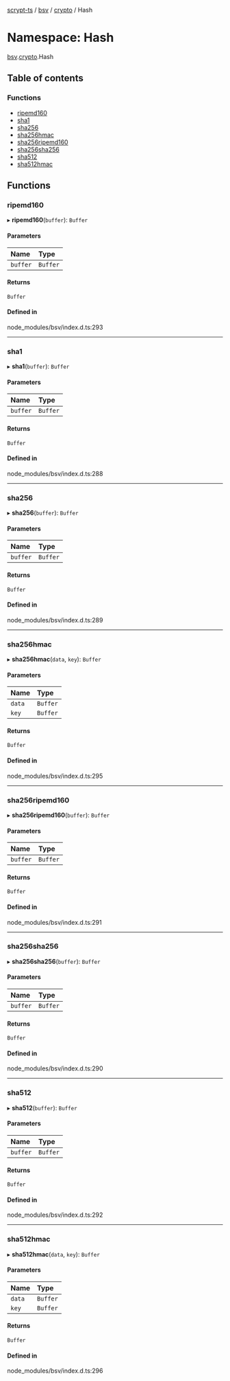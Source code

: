 [scrypt-ts](../README.md) / [bsv](bsv.md) / [crypto](bsv.crypto.md) / Hash

# Namespace: Hash

[bsv](bsv.md).[crypto](bsv.crypto.md).Hash

## Table of contents

### Functions

- [ripemd160](bsv.crypto.Hash.md#ripemd160)
- [sha1](bsv.crypto.Hash.md#sha1)
- [sha256](bsv.crypto.Hash.md#sha256)
- [sha256hmac](bsv.crypto.Hash.md#sha256hmac)
- [sha256ripemd160](bsv.crypto.Hash.md#sha256ripemd160)
- [sha256sha256](bsv.crypto.Hash.md#sha256sha256)
- [sha512](bsv.crypto.Hash.md#sha512)
- [sha512hmac](bsv.crypto.Hash.md#sha512hmac)

## Functions

### ripemd160

▸ **ripemd160**(`buffer`): `Buffer`

#### Parameters

| Name | Type |
| :------ | :------ |
| `buffer` | `Buffer` |

#### Returns

`Buffer`

#### Defined in

node_modules/bsv/index.d.ts:293

___

### sha1

▸ **sha1**(`buffer`): `Buffer`

#### Parameters

| Name | Type |
| :------ | :------ |
| `buffer` | `Buffer` |

#### Returns

`Buffer`

#### Defined in

node_modules/bsv/index.d.ts:288

___

### sha256

▸ **sha256**(`buffer`): `Buffer`

#### Parameters

| Name | Type |
| :------ | :------ |
| `buffer` | `Buffer` |

#### Returns

`Buffer`

#### Defined in

node_modules/bsv/index.d.ts:289

___

### sha256hmac

▸ **sha256hmac**(`data`, `key`): `Buffer`

#### Parameters

| Name | Type |
| :------ | :------ |
| `data` | `Buffer` |
| `key` | `Buffer` |

#### Returns

`Buffer`

#### Defined in

node_modules/bsv/index.d.ts:295

___

### sha256ripemd160

▸ **sha256ripemd160**(`buffer`): `Buffer`

#### Parameters

| Name | Type |
| :------ | :------ |
| `buffer` | `Buffer` |

#### Returns

`Buffer`

#### Defined in

node_modules/bsv/index.d.ts:291

___

### sha256sha256

▸ **sha256sha256**(`buffer`): `Buffer`

#### Parameters

| Name | Type |
| :------ | :------ |
| `buffer` | `Buffer` |

#### Returns

`Buffer`

#### Defined in

node_modules/bsv/index.d.ts:290

___

### sha512

▸ **sha512**(`buffer`): `Buffer`

#### Parameters

| Name | Type |
| :------ | :------ |
| `buffer` | `Buffer` |

#### Returns

`Buffer`

#### Defined in

node_modules/bsv/index.d.ts:292

___

### sha512hmac

▸ **sha512hmac**(`data`, `key`): `Buffer`

#### Parameters

| Name | Type |
| :------ | :------ |
| `data` | `Buffer` |
| `key` | `Buffer` |

#### Returns

`Buffer`

#### Defined in

node_modules/bsv/index.d.ts:296
